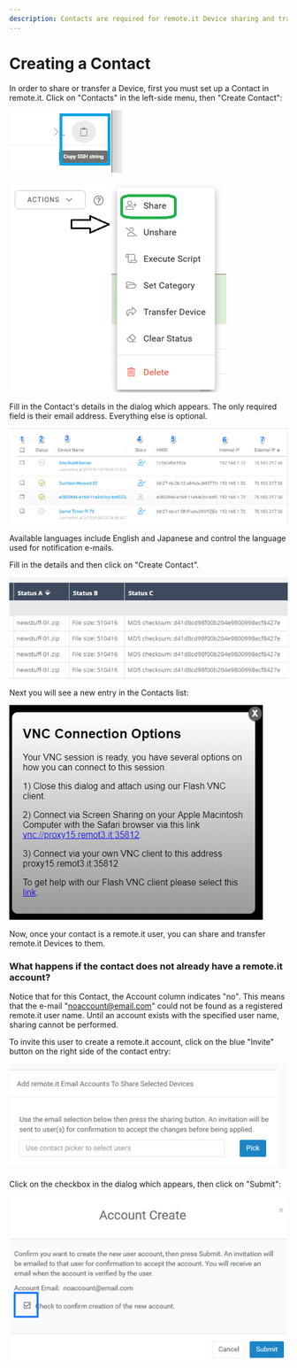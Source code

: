 ```yaml
---
description: Contacts are required for remote.it Device sharing and transfer.
---
```


# Creating a Contact

In order to share or transfer a Device, first you must set up a Contact in remote.it. Click on "Contacts" in the left-side menu, then "Create Contact":

![](../../.gitbook/assets/image%20%28428%29.png)

![](../../.gitbook/assets/image%20%28498%29.png)

Fill in the Contact's details in the dialog which appears.  The only required field is their email address. Everything else is optional.

![](../../.gitbook/assets/image%20%28141%29.png)

Available languages include English and Japanese and control the language used for notification e-mails.

Fill in the details and then click on "Create Contact".  

![](../../.gitbook/assets/image%20%28271%29.png)

Next you will see a new entry in the Contacts list:

![](../../.gitbook/assets/image%20%28123%29.png)

Now, once your contact is a remote.it user, you can share and transfer remote.it Devices to them.

### What happens if the contact does not already have a remote.it account?

Notice that for this Contact, the Account column indicates "no".  This means that the e-mail "noaccount@email.com" could not be found as a registered remote.it user name.  Until an account exists with the specified user name, sharing cannot be performed.

To invite this user to create a remote.it account, click on the blue "Invite" button on the right side of the contact entry:

![](../../.gitbook/assets/image%20%28104%29.png)

Click on the checkbox in the dialog which appears, then click on "Submit":

![](../../.gitbook/assets/image%20%2827%29.png)

